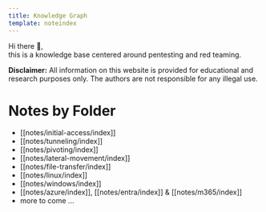 ```yaml
---
title: Knowledge Graph
template: noteindex
---
```


Hi there 👋,  
this is a knowledge base centered around pentesting and red teaming.

**Disclaimer:** All information on this website is provided for educational and research purposes only. The authors are not responsible for any illegal use.

# Notes by Folder

- [[notes/initial-access/index]]
- [[notes/tunneling/index]]
- [[notes/pivoting/index]]
- [[notes/lateral-movement/index]]
- [[notes/file-transfer/index]]
- [[notes/linux/index]]
- [[notes/windows/index]]
- [[notes/azure/index]], [[notes/entra/index]] & [[notes/m365/index]]
- more to come ...
